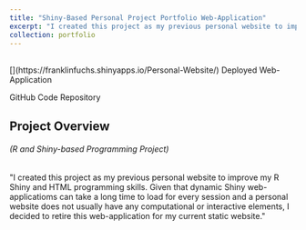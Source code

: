 ```yaml
---
title: "Shiny-Based Personal Project Portfolio Web-Application"
excerpt: "I created this project as my previous personal website to improve my R Shiny and HTML programming skills. Given that dynamic Shiny web-applicatioms can take a long time to load for every session and a personal website does not usually have any computational or interactive elements, I decided to retire this web-application for my current static website."
collection: portfolio
---
```

<br />
[<i class="fa fa-fw fa-link" aria-hidden="true"></i>](https://franklinfuchs.shinyapps.io/Personal-Website/) Deployed Web-Application

[<i class="fa fa-fw fa-code" aria-hidden="true"></i>](https://github.com/fuchsfranklin/Personal-Website) GitHub Code Repository

## Project Overview

###### _(R and Shiny-based Programming Project)_

"I created this project as my previous personal website to improve my R Shiny and HTML programming skills. Given that dynamic Shiny web-applicatioms can take a long time to load for every session and a personal website does not usually have any computational or interactive elements, I decided to retire this web-application for my current static website."


